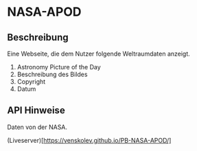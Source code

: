 # NASA-APOD

## Beschreibung
Eine Webseite, die dem Nutzer folgende Weltraumdaten anzeigt.
1. Astronomy Picture of the Day
2. Beschreibung des Bildes
3. Copyright
4. Datum

## API Hinweise
Daten von der NASA.

(Liveserver)[https://venskolev.github.io/PB-NASA-APOD/]
